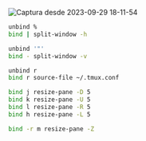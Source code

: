 ![Captura desde 2023-09-29 18-11-54](https://github.com/isaac1965/tmux-conf/assets/44930181/2d6aba7e-01ca-4b5e-83f4-ccb54a782654)

                                               
```sh
unbind %
bind | split-window -h 

unbind '"'
bind - split-window -v

unbind r
bind r source-file ~/.tmux.conf

bind j resize-pane -D 5
bind k resize-pane -U 5
bind l resize-pane -R 5
bind h resize-pane -L 5

bind -r m resize-pane -Z
```
